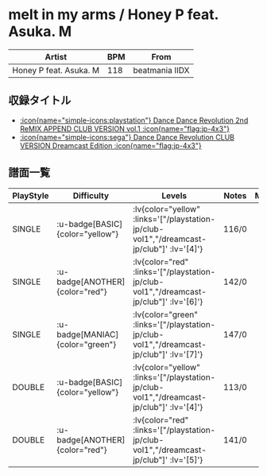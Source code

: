 # melt in my arms / Honey P feat. Asuka. M

|Artist|BPM|From|
|------|---|----|
|Honey P feat. Asuka. M|118|beatmania IIDX|

## 収録タイトル

- [ :icon{name="simple-icons:playstation"} Dance Dance Revolution 2nd ReMIX APPEND CLUB VERSION vol.1 :icon{name="flag:jp-4x3"} ](/playstation-jp/club-vol1)
- [ :icon{name="simple-icons:sega"} Dance Dance Revolution CLUB VERSION Dreamcast Edition :icon{name="flag:jp-4x3"} ](/dreamcast-jp/club)

## 譜面一覧

|PlayStyle|Difficulty|Levels|Notes|Movie|
|---------|----------|------|-----|-----|
|SINGLE| :u-badge[BASIC]{color="yellow"} | :lv{color="yellow" :links='["/playstation-jp/club-vol1","/dreamcast-jp/club"]' :lv='[4]'} |116/0||
|SINGLE| :u-badge[ANOTHER]{color="red"} | :lv{color="red" :links='["/playstation-jp/club-vol1","/dreamcast-jp/club"]' :lv='[6]'} |142/0||
|SINGLE| :u-badge[MANIAC]{color="green"} | :lv{color="green" :links='["/playstation-jp/club-vol1","/dreamcast-jp/club"]' :lv='[7]'} |147/0||
|DOUBLE| :u-badge[BASIC]{color="yellow"} | :lv{color="yellow" :links='["/playstation-jp/club-vol1","/dreamcast-jp/club"]' :lv='[4]'} |113/0||
|DOUBLE| :u-badge[ANOTHER]{color="red"} | :lv{color="red" :links='["/playstation-jp/club-vol1","/dreamcast-jp/club"]' :lv='[5]'} |141/0||
